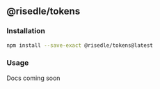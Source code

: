 ## @risedle/tokens

### Installation

```sh
npm install --save-exact @risedle/tokens@latest
```

### Usage

Docs coming soon
